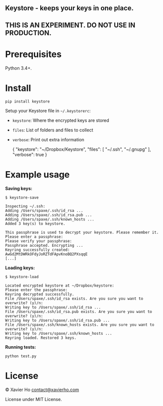 Keystore - keeps your keys in one place.
----------------------------------------

THIS IS AN EXPERIMENT. DO NOT USE IN PRODUCTION.
----------------------------------------

Prerequisites
=============

Python 3.4+.

Install
=======

    pip install keystore

Setup your Keystore file in `~/.keystorerc`:

 * `keystore`: Where the encrypted keys are stored
 * `files`: List of folders and files to collect
 * `verbose`: Print out extra information

    {
      "keystore": "~/Dropbox/Keystore",
      "files": [
        "~/.ssh",
        "~/.gnupg"
      ],
      "verbose": true
    }

Example usage
=============

**Saving keys:**

    $ keystore-save

    Inspecting ~/.ssh:
    Adding /Users/spaxe/.ssh/id_rsa ...
    Adding /Users/spaxe/.ssh/id_rsa.pub ...
    Adding /Users/spaxe/.ssh/known_hosts ...
    Added 3 key(s) to keystore.

    This passphrase is used to decrypt your keystore. Please remember it.
    Please enter a passphrase:
    Please verify your passphrase:
    Passphrase accepted. Encrypting ...
    Keyring successfully created:
    AwGd2MtDWRkOFdyJoRZTdFApvKnoBQ2PXsqqE
    [...]

**Loading keys:**

    $ keystore-load

    Located encrypted keystore at ~/Dropbox/keystore:
    Please enter the passphrase:
    Keyring decrypted successfully.
    File /Users/spaxe/.ssh/id_rsa exists. Are you sure you want to overwrite? (y)/n:
    Writing key to /Users/spaxe/.ssh/id_rsa ...
    File /Users/spaxe/.ssh/id_rsa.pub exists. Are you sure you want to overwrite? (y)/n:
    Writing key to /Users/spaxe/.ssh/id_rsa.pub ...
    File /Users/spaxe/.ssh/known_hosts exists. Are you sure you want to overwrite? (y)/n:
    Writing key to /Users/spaxe/.ssh/known_hosts ...
    Keyring loaded. Restored 3 keys.

**Running tests:**

    python test.py

License
=======
© Xavier Ho <contact@xavierho.com>

License under MIT License.

